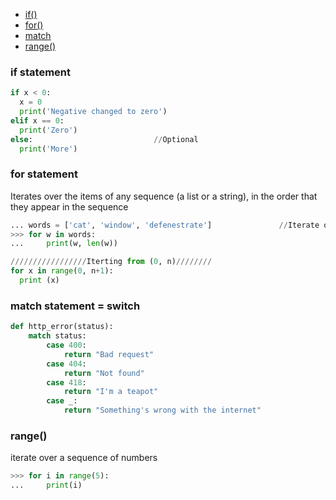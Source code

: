 - [if()](#if)
- [for()](#for)
- [match](#m)
- [range()](#r)


### if statement
```py
if x < 0:
  x = 0
  print('Negative changed to zero')
elif x == 0:
  print('Zero')
else:                           //Optional
  print('More')
```

<a name=for></a>
### for statement
Iterates over the items of any sequence (a list or a string), in the order that they appear in the sequence
```py
... words = ['cat', 'window', 'defenestrate']               //Iterate over list
>>> for w in words:
...     print(w, len(w))

/////////////////Iterting from (0, n)////////
for x in range(0, n+1):
  print (x)
```

<a name=m></a>
### match statement = switch
```py
def http_error(status):
    match status:
        case 400:
            return "Bad request"
        case 404:
            return "Not found"
        case 418:
            return "I'm a teapot"
        case _:
            return "Something's wrong with the internet"
```

<a name=r></a>
### range()
iterate over a sequence of numbers
```py
>>> for i in range(5):
...     print(i)
```
